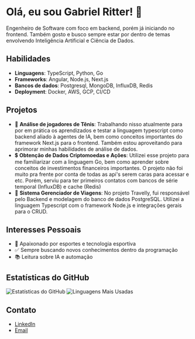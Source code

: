 # Olá, eu sou Gabriel Ritter! 👋

Engenheiro de Software com foco em backend, porém já iniciando no frontend. Também gosto e busco sempre estar por dentro de temas envolvendo Inteligência Artificial e Ciência de Dados.

## Habilidades

- **Linguagens**: TypeScript, Python, Go
- **Frameworks**: Angular, Node.js, Next.js
- **Bancos de dados**: Postgresql, MongoDB, InfluxDB, Redis
- **Deployment**: Docker, AWS, GCP, CI/CD

## Projetos

- 🥎 **Análise de jogadores de Tênis**: Trabalhando nisso atualmente para por em prática os aprendizados e testar a linguagem typescript como backend aliado à agentes de IA, bem como conceitos importantes do framework Next.js para o frontend. Também estou aproveitando para aprimorar minhas habilidades de análise de dados.
- 💲 **Obtenção de Dados Criptomoedas e Ações**: Utilizei esse projeto para me familiarizar com a linguagem Go, bem como aprender sobre conceitos de investimentos financeiros importantes. O projeto não foi muito pra frente por conta de todas as api's serem caras para acessar e etc. Porém, serviu para ter primeiros contatos com bancos de série temporal (InfluxDB) e cache (Redis)
- 🧳 **Sistema Gerenciador de Viagens**: No projeto Travelly, fui responsável pelo Backend e modelagem do banco de dados PostgreSQL. Utilizei a linguagem Typescript com o framework Node.js e integrações gerais para o CRUD.

## Interesses Pessoais

- 🎾 Apaixonado por esportes e tecnologia esportiva
- ✅ Sempre buscando novos conhecimentos dentro da programação
- 📚 Leitura sobre IA e automação

## Estatísticas do GitHub

![Estatísticas do GitHub](https://github-readme-stats.vercel.app/api?username=gritter99&show_icons=true&theme=radical)
![Linguagens Mais Usadas](https://github-readme-stats.vercel.app/api/top-langs/?username=gritter99&layout=compact&theme=radical)

## Contato

- [LinkedIn](https://linkedin.com/in/gabriel-ritter)
- [Email](mailto:gabriel.ritter99@gmail.com)
